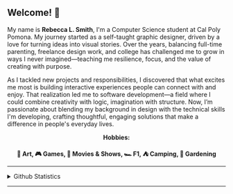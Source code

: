 ## Welcome! 👋
My name is <strong>Rebecca L. Smith</strong>, I'm a Computer Science student at Cal Poly Pomona. My journey started as a self-taught graphic designer, driven by a love for turning ideas into visual stories. Over the years, balancing full-time parenting, freelance design work, and college has challenged me to grow in ways I never imagined—teaching me resilience, focus, and the value of creating with purpose.

As I tackled new projects and responsibilities, I discovered that what excites me most is building interactive experiences people can connect with and enjoy. That realization led me to software development—a field where I could combine creativity with logic, imagination with structure. Now, I’m passionate about blending my background in design with the technical skills I'm developing, crafting thoughtful, engaging solutions that make a difference in people's everyday lives.

<p align="center"><strong>Hobbies:</strong></p>
<p align="center"><strong>🎨 Art, 🎮 Games, 🎥 Movies & Shows, 🏎️ F1, ⛺ Camping, 🌱 Gardening</strong></p>
<hr>
  <details>
    <summary>Github Statistics</summary>
      <a href="https://github.com/anuraghazra/github-readme-stats">
        <img height=150 align="center" src="https://github-readme-stats.vercel.app/api/top-langs?username=rebeccals1&layout=compact&langs_count=8&card_width=320" />
      </a>
      <a href="https://github.com/anuraghazra/convoychat">
        <img height=150 align="center" src="https://github-readme-stats.vercel.app/api?username=rebeccals1" />
      </a>
  </details>
<hr>
